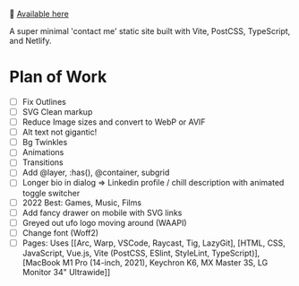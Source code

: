 👋 [Available here](https://roblettsdev.netlify.app/)

A super minimal 'contact me' static site built with Vite, PostCSS, TypeScript, and Netlify. 

# Plan of Work

- [ ]  Fix Outlines
- [ ]  SVG Clean markup
- [ ]  Reduce Image sizes and convert to WebP or AVIF
- [ ]  Alt text not gigantic!
- [ ]  Bg Twinkles
- [ ]  Animations
- [ ]  Transitions
- [ ]  Add @layer, :has(), @container, subgrid
- [ ]  Longer bio in dialog ⇒ Linkedin profile / chill description with animated toggle switcher
- [ ]  2022 Best: Games, Music, Films
- [ ]  Add fancy drawer on mobile with SVG links
- [ ]  Greyed out ufo logo moving around (WAAPI)
- [ ]  Change font (Woff2)
- [ ]  Pages: Uses [[Arc, Warp, VSCode, Raycast, Tig, LazyGit], [HTML, CSS, JavaScript, Vue.js, Vite (PostCSS, ESlint, StyleLint, TypeScript)], [MacBook M1 Pro (14-inch, 2021), Keychron K6, MX Master 3S, LG Monitor 34" Ultrawide]]
